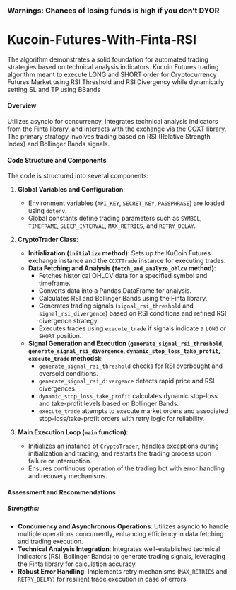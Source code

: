 ### Warnings: Chances of losing funds is high if you don't DYOR

# Kucoin-Futures-With-Finta-RSI

The algorithm demonstrates a solid foundation for automated trading strategies based on technical analysis indicators. Kucoin Futures trading algorithm meant to execute LONG and SHORT order for Cryptocurrency Futures Market using RSI Threshold and RSI Divergency while dynamically setting SL and TP using BBands

#### Overview
Utilizes asyncio for concurrency, integrates technical analysis indicators from the Finta library, and interacts with the exchange via the CCXT library. The primary strategy involves trading based on RSI (Relative Strength Index) and Bollinger Bands signals.

#### Code Structure and Components
The code is structured into several components:

1. **Global Variables and Configuration**: 
   - Environment variables (`API_KEY`, `SECRET_KEY`, `PASSPHRASE`) are loaded using `dotenv`.
   - Global constants define trading parameters such as `SYMBOL`, `TIMEFRAME`, `SLEEP_INTERVAL`, `MAX_RETRIES`, and `RETRY_DELAY`.

2. **CryptoTrader Class**:
   - **Initialization (`initialize` method)**: Sets up the KuCoin Futures exchange instance and the `CCXTTrade` instance for executing trades.
   - **Data Fetching and Analysis (`fetch_and_analyze_ohlcv` method)**:
     - Fetches historical OHLCV data for a specified symbol and timeframe.
     - Converts data into a Pandas DataFrame for analysis.
     - Calculates RSI and Bollinger Bands using the Finta library.
     - Generates trading signals (`signal_rsi_threshold` and `signal_rsi_divergence`) based on RSI conditions and refined RSI divergence strategy.
     - Executes trades using `execute_trade` if signals indicate a `LONG` or `SHORT` position.
   - **Signal Generation and Execution (`generate_signal_rsi_threshold`, `generate_signal_rsi_divergence`, `dynamic_stop_loss_take_profit`, `execute_trade` methods)**:
     - `generate_signal_rsi_threshold` checks for RSI overbought and oversold conditions.
     - `generate_signal_rsi_divergence` detects rapid price and RSI divergences.
     - `dynamic_stop_loss_take_profit` calculates dynamic stop-loss and take-profit levels based on Bollinger Bands.
     - `execute_trade` attempts to execute market orders and associated stop-loss/take-profit orders with retry logic for reliability.

3. **Main Execution Loop (`main` function)**:
   - Initializes an instance of `CryptoTrader`, handles exceptions during initialization and trading, and restarts the trading process upon failure or interruption.
   - Ensures continuous operation of the trading bot with error handling and recovery mechanisms.

#### Assessment and Recommendations
##### Strengths:
- **Concurrency and Asynchronous Operations**: Utilizes asyncio to handle multiple operations concurrently, enhancing efficiency in data fetching and trading execution.
- **Technical Analysis Integration**: Integrates well-established technical indicators (RSI, Bollinger Bands) to generate trading signals, leveraging the Finta library for calculation accuracy.
- **Robust Error Handling**: Implements retry mechanisms (`MAX_RETRIES` and `RETRY_DELAY`) for resilient trade execution in case of errors.


